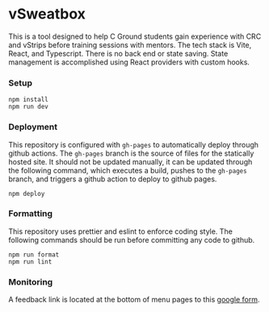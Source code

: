 # vSweatbox

This is a tool designed to help C Ground students gain experience with CRC and vStrips before training sessions with mentors. The tech stack
is Vite, React, and Typescript. There is no back end or state saving. State management is accomplished using React providers with custom hooks.

### Setup

```
npm install
npm run dev
```

### Deployment

This repository is configured with `gh-pages` to automatically deploy through github actions. The `gh-pages` branch is the source of files
for the statically hosted site. It should not be updated manually, it can be updated through the following command, which executes a build,
pushes to the `gh-pages` branch, and triggers a github action to deploy to github pages.

```
npm deploy
```

### Formatting

This repository uses prettier and eslint to enforce coding style. The following commands should be run before committing any code to github.

```
npm run format
npm run lint
```

### Monitoring

A feedback link is located at the bottom of menu pages to this [google form](https://forms.gle/Kr6hm6GaJ3BAKjgr7).
